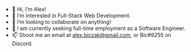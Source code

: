 - 👋 Hi, I’m Alex!
- 👀 I’m interested in Full-Stack Web Development.
- 💞️ I’m looking to collaborate on anything!
- 💼 I am currently seeking full-time employment as a Software Engineer.
- 📫 Shoot me an email at alex.biczak@gmail.com, or Bic#9255 on Discord.

<!---
biczak/biczak is a ✨ special ✨ repository because its `README.md` (this file) appears on your GitHub profile.
You can click the Preview link to take a look at your changes.
--->
